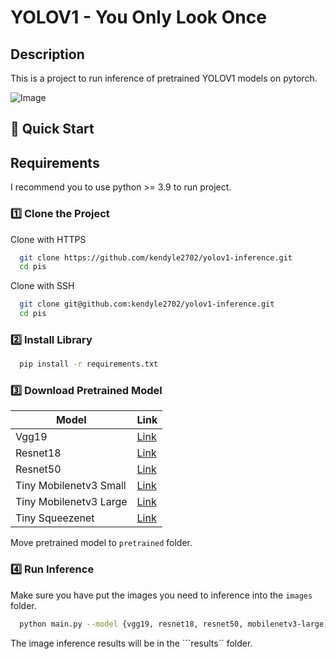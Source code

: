 # YOLOV1  -  You Only Look Once 

## Description
This is a project to run inference of pretrained YOLOV1 models on pytorch.

![Image](https://github.com/user-attachments/assets/a5313a9b-37c8-46f0-b3fb-13f971233ac3)
## 🚀 Quick Start
## Requirements
I recommend you to use python >= 3.9 to run project.

### **1️⃣ Clone the Project**

Clone with HTTPS
```bash
  git clone https://github.com/kendyle2702/yolov1-inference.git
  cd pis
```
Clone with SSH
```bash
  git clone git@github.com:kendyle2702/yolov1-inference.git
  cd pis
```

### **2️⃣ Install Library**
```bash
  pip install -r requirements.txt
```

### **3️⃣ Download Pretrained Model**

| Model | Link |
|-------|-------|
| Vgg19 | [Link](https://drive.google.com/file/d/1-5vqoN2QxRqvFQ_KBZxD2q3hi5dBwcmq/view?usp=sharing) |
| Resnet18 |[Link](https://drive.google.com/file/d/1VsDFNMDYBWSy9qFGooMVNo5SFVyYToT0/view?usp=sharing) |
| Resnet50 | [Link](https://drive.google.com/file/d/1-31xnUeXpkb2AHLr9GDw0wlgn9MmUM13/view?usp=sharing) |
| Tiny Mobilenetv3 Small | [Link](https://drive.google.com/file/d/1-i-V_hXNPH75I-PpErn3bZRLdtDNVlFO/view?usp=sharing)|
| Tiny Mobilenetv3 Large | [Link](https://drive.google.com/file/d/1-lYeKLf3pE2wmUb_TaNIRnrzdn8TubBZ/view?usp=sharing)|
|Tiny Squeezenet | [Link](https://drive.google.com/file/d/1-ZO32j6K7L41qpnwXTeRS0LvJY_bV9lL/view?usp=sharing)|

Move pretrained model to ```pretrained``` folder. 


### **4️⃣ Run Inference**
Make sure you have put the images you need to inference into the ```images``` folder.
```bash
  python main.py --model {vgg19, resnet18, resnet50, mobilenetv3-large, mobilenetv3-small, squeezenet} --conf {default 0.4}
```
The image inference results will be in the ```results`` folder.
